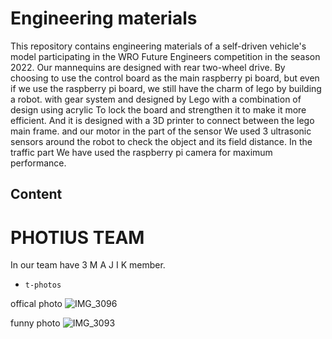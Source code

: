 Engineering materials
====
  This repository contains engineering materials of a self-driven vehicle's model participating in the WRO Future Engineers competition in the season 2022.
  Our mannequins are designed with rear two-wheel drive.  By choosing to use the control board as the main raspberry pi board, but even if we use the raspberry pi board, we still have the charm of lego by building a robot.  with gear system  and designed by Lego  with a combination of design using acrylic  To lock the board and strengthen it to make it more efficient.  And it is designed with a 3D printer to connect between the lego main frame.  and our motor  in the part of the sensor  We used 3 ultrasonic sensors around the robot to check the object and its field distance.  In the traffic part We have used the raspberry pi camera for maximum performance.

## Content
PHOTIUS TEAM
====
In our team have 3 M A J I K member. 
* `t-photos` 

offical photo
![IMG_3096](https://user-images.githubusercontent.com/107110466/184897442-80e21e87-8632-4de6-bf20-1cc4ec7d2764.jpeg)

funny photo
![IMG_3093](https://user-images.githubusercontent.com/107110466/184897962-79a17ae1-ed1b-4e61-9a54-6c3c49e304fb.jpeg)


